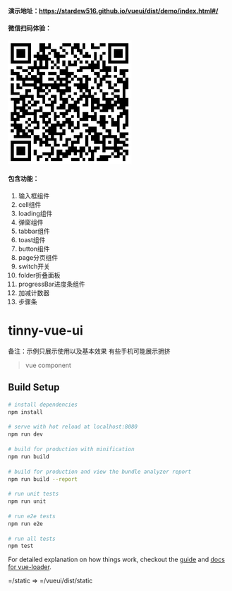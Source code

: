 #### 演示地址：https://stardew516.github.io/vueui/dist/demo/index.html#/
#### 微信扫码体验：
![vue组件扫码体验](https://raw.githubusercontent.com/stardew516/vueui/master/src/static/img/%E6%95%88%E6%9E%9C%E6%BC%94%E7%A4%BA.png)


#### 包含功能： 
1. 输入框组件  
2. cell组件  
3. loading组件  
4. 弹窗组件  
5. tabbar组件  
6. toast组件  
7. button组件  
8. page分页组件  
9. switch开关  
10. folder折叠面板  
11. progressBar进度条组件  
12. 加减计数器  
13. 步骤条  

# tinny-vue-ui


备注：示例只展示使用以及基本效果  有些手机可能展示拥挤  
> vue component

## Build Setup

``` bash
# install dependencies
npm install

# serve with hot reload at localhost:8080
npm run dev

# build for production with minification
npm run build

# build for production and view the bundle analyzer report
npm run build --report

# run unit tests
npm run unit

# run e2e tests
npm run e2e

# run all tests
npm test
```

For detailed explanation on how things work, checkout the [guide](http://vuejs-templates.github.io/webpack/) and [docs for vue-loader](http://vuejs.github.io/vue-loader).

=\/static => =/vueui/dist/static
